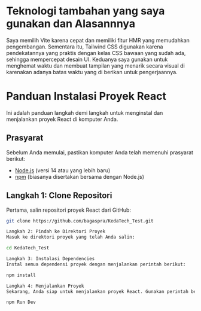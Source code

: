 # Teknologi tambahan yang saya gunakan dan Alasannnya

Saya memilih Vite karena cepat dan memiliki fitur HMR yang memudahkan pengembangan.
Sementara itu, Tailwind CSS digunakan karena pendekatannya yang praktis dengan kelas CSS bawaan yang sudah ada,
sehingga mempercepat desain UI.
Keduanya saya gunakan untuk menghemat waktu dan membuat tampilan yang menarik secara visual
di karenakan adanya batas waktu yang di berikan untuk pengerjaannya.

# Panduan Instalasi Proyek React

Ini adalah panduan langkah demi langkah untuk menginstal dan menjalankan proyek React di komputer Anda.

## Prasyarat

Sebelum Anda memulai, pastikan komputer Anda telah memenuhi prasyarat berikut:

- [Node.js](https://nodejs.org/) (versi 14 atau yang lebih baru)
- [npm](https://www.npmjs.com/) (biasanya disertakan bersama dengan Node.js)

## Langkah 1: Clone Repositori

Pertama, salin repositori proyek React dari GitHub:

```bash
git clone https://github.com/bagaspra/KedaTech_Test.git

Langkah 2: Pindah ke Direktori Proyek
Masuk ke direktori proyek yang telah Anda salin:

cd KedaTech_Test

Langkah 3: Instalasi Dependencies
Instal semua dependensi proyek dengan menjalankan perintah berikut:

npm install

Langkah 4: Menjalankan Proyek
Sekarang, Anda siap untuk menjalankan proyek React. Gunakan perintah berikut:

npm Run Dev
```
